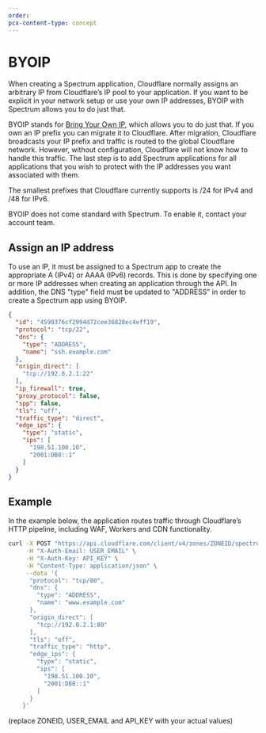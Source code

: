```yaml
---
order:
pcx-content-type: concept
---
```


# BYOIP

When creating a Spectrum application, Cloudflare normally assigns an arbitrary IP from Cloudflare’s IP pool to your application. If you want to be explicit in your network setup or use your own IP addresses, BYOIP with Spectrum allows you to do just that.

BYOIP stands for [Bring Your Own IP](https://developers.cloudflare.com/byoip/), which allows you to do just that. If you own an IP prefix you can migrate it to Cloudflare. After migration, Cloudflare broadcasts your IP prefix and traffic is routed to the global Cloudflare network. However, without configuration, Cloudflare will not know how to handle this traffic. The last step is to add Spectrum applications for all applications that you wish to protect with the IP addresses you want associated with them.

The smallest prefixes that Cloudflare currently supports is /24 for IPv4 and /48 for IPv6.

BYOIP does not come standard with Spectrum. To enable it, contact your account team.

## Assign an IP address

To use an IP, it must be assigned to a Spectrum app to create the appropriate A (IPv4) or AAAA (IPv6) records. This is done by specifying one or more IP addresses when creating an application through the API. In addition, the DNS "type" field must be updated to "ADDRESS" in order to create a Spectrum app using BYOIP.

```json
{
  "id": "4590376cf2994d72cee36828ec4eff19",
  "protocol": "tcp/22",
  "dns": {
    "type": "ADDRESS",
    "name": "ssh.example.com"
  },
  "origin_direct": [
    "tcp://192.0.2.1:22"
  ],
  "ip_firewall": true,
  "proxy_protocol": false,
  "spp": false,
  "tls": "off",
  "traffic_type": "direct",
  "edge_ips": {
    "type": "static",
    "ips": [
      "198.51.100.10",
      "2001:DB8::1"
    ]
  }
}
```

## Example

In the example below, the application routes traffic through Cloudflare’s HTTP pipeline, including WAF, Workers and CDN functionality.

```bash
curl -X POST "https://api.cloudflare.com/client/v4/zones/ZONEID/spectrum/apps" \
     -H "X-Auth-Email: USER_EMAIL" \
     -H "X-Auth-Key: API_KEY" \
     -H "Content-Type: application/json" \
     --data '{
      "protocol": "tcp/80",
      "dns": {
        "type": "ADDRESS",
        "name": "www.example.com"
      },
      "origin_direct": [
        "tcp://192.0.2.1:80"
      ],
      "tls": "off",
      "traffic_type": "http",
      "edge_ips": {
        "type": "static",
        "ips": [
          "198.51.100.10",
          "2001:DB8::1"
        ]
      }
    }'
```

(replace ZONEID, USER\_EMAIL and API\_KEY with your actual values)
